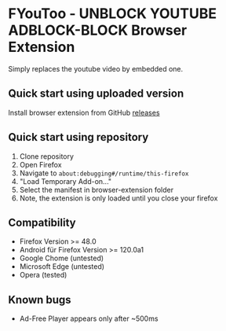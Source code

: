 # FYouToo - UNBLOCK YOUTUBE ADBLOCK-BLOCK Browser Extension
Simply replaces the youtube video by embedded one. 

## Quick start using uploaded version
Install browser extension from GitHub [releases](https://github.com/granlem/youfucktube/releases/latest)

## Quick start using repository
1. Clone repository
2. Open Firefox
3. Navigate to `about:debugging#/runtime/this-firefox`
4. "Load Temporary Add-on..."
5. Select the manifest in browser-extension folder
6. Note, the extension is only loaded until you close your firefox

## Compatibility
- Firefox Version >= 48.0
- Android für Firefox Version >= 120.0a1
- Google Chome (untested)
- Microsoft Edge (untested)
- Opera (tested)

## Known bugs
- Ad-Free Player appears only after ~500ms
